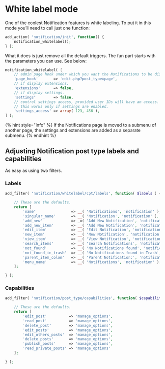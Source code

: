 # White label mode

One of the coolest Notification features is white labeling. To put it in this mode you’ll need to call just one function:

```php
add_action( 'notification/init', function() {
	notification_whitelabel();
} );
```

What it does is just remove all the default triggers. The fun part starts with the parameters you can use. See below:

```php
notification_whitelabel( [
	// admin page hook under which you want the Notifications to be displayed.
	'page_hook'       => 'edit.php?post_type=page',
	// if display extensions.
	'extensions'      => false,
	// if display settings.
	'settings'        => false,
	// control settings access, provided user IDs will have an access.
	// this works only if settings are enabled.
	'settings_access' => array( 123, 456 ),
] );
```

{% hint style="info" %}
If the Notifications page is moved to a submenu of another page, the settings and extensions are added as a separate submenu.
{% endhint %}

## Adjusting Notification post type labels and capabilities

As easy as using two filters.

### Labels

```php
add_filter( 'notification/whitelabel/cpt/labels', function( $labels ) {

	// These are the defaults.
	return [
		'name'                => __( 'Notifications', 'notification' ),
		'singular_name'       => __( 'Notification', 'notification' ),
		'add_new'             => _x( 'Add New Notification', 'notification', 'notification' ),
		'add_new_item'        => __( 'Add New Notification', 'notification' ),
		'edit_item'           => __( 'Edit Notification', 'notification' ),
		'new_item'            => __( 'New Notification', 'notification' ),
		'view_item'           => __( 'View Notification', 'notification' ),
		'search_items'        => __( 'Search Notifications', 'notification' ),
		'not_found'           => __( 'No Notifications found', 'notification' ),
		'not_found_in_trash'  => __( 'No Notifications found in Trash', 'notification' ),
		'parent_item_colon'   => __( 'Parent Notification:', 'notification' ),
		'menu_name'           => __( 'Notifications', 'notification' ),
	];

} );
```

### Capabilities

```php
add_filter( 'notification/post_type/capabilities', function( $capabilities ) {

	// These are the defaults.
	return [
		'edit_post'          => 'manage_options',
		'read_post'          => 'manage_options',
		'delete_post'        => 'manage_options',
		'edit_posts'         => 'manage_options',
		'edit_others_posts'  => 'manage_options',
		'delete_posts'       => 'manage_options',
		'publish_posts'      => 'manage_options',
		'read_private_posts' => 'manage_options'
	];

} );
```

